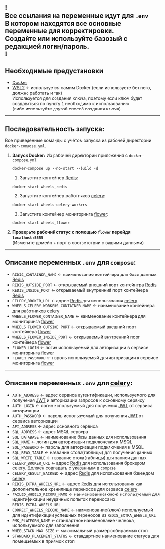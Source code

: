!
<br> Все ссылания на переменные идут для `.env`
<br>В котором находятся все основные переменные для корректировки.
<br>Создайте или используйте базовый с редакцией **логин/пароль**.
<br>!
------------------------------
Необходимые предустановки
------------------------------
- [Docker](https://www.docker.com/)
- [WSL2](https://learn.microsoft.com/ru-ru/windows/wsl/install) <- используется самим Docker (если используете без него, должно работать и так)<br>Используется для создания ключа, поэтому если ключ будет создаваться по пункту `1` необходимо к использованию<br>(либо используйте другой способ создания ключа)
------------------------------
Последовательность запуска:
------------------------------
Все приведённые команды с учётом запуска из рабочей директории `docker-compose.yml`.
1. **Запуск Docker:**
    Из рабочей директории приложения с `docker-compose.yml` 
   ```commandline
   docker-compose up --no-start --build -d
   ``` 
   1. Запустите контейнер [Redis](https://redis.io/):
   ```commandline
   docker start wheels_redis
   ```
   2. Запустите контейнер работников [celery](https://docs.celeryq.dev/en/stable/getting-started/backends-and-brokers/redis.html): 
   ```commandline
   docker start wheels-celery-workers
   ```
   3. Запустите контейнер мониторинга [flower](https://flower.readthedocs.io/en/latest/): 
   ```commandline
   docker start wheels_flower
   ```
2. **Проверьте рабочий статус c помощью `flower` перейдя `localhost:5555`**
   <br>(Измените домейн + порт в соответствии с вашими данными)
------------------------------
Описание переменных `.env` для `compose`:
------------------------------
- `REDIS_CONTAINER_NAME` <- наименование контейнера для базы данных [Redis](https://redis.io/)
- `REDIS_OUTSIDE_PORT` <- открываемый внешний порт контейнера [Redis](https://redis.io/)
- `REDIS_INSIDE_PORT` <- открываемый внутренний порт контейнера [Redis](https://redis.io/)
- `CELERY_BROKER_URL` <- адрес [Redis](https://redis.io/) для использования [celery](https://docs.celeryq.dev/en/stable/getting-started/backends-and-brokers/redis.html)
- `WHEELS_CELERY_WORKERS_CONTAINER_NAME` <- наименование контейнера для работников [celery](https://docs.celeryq.dev/en/stable/getting-started/backends-and-brokers/redis.html)
- `WHEELS_FLOWER_CONTAINER_NAME` <- наименование контейнера для мониторинга [flower](https://flower.readthedocs.io/en/latest/)
- `WHEELS_FLOWER_OUTSIDE_PORT` <- открываемый внешний порт контейнера [flower](https://flower.readthedocs.io/en/latest/)
- `WHEELS_FLOWER_INSIDE_PORT` <- открываемый внутренний порт контейнера [flower](https://flower.readthedocs.io/en/latest/)
- `FLOWER_LOGIN` <- логин используемый для авторизации в сервисе мониторинга [flower](https://flower.readthedocs.io/en/latest/)
- `FLOWER_PASSWORD` <- пароль используемый для авторизации в сервисе мониторинга [flower](https://flower.readthedocs.io/en/latest/)
------------------------------
Описание переменных `.env` для [celery](https://docs.celeryq.dev/en/stable/getting-started/backends-and-brokers/redis.html):
------------------------------
- `AUTH_ADDRESS` <- адрес сервиса аутентификации, используемого для получения [JWT](https://jwt.io/) и авторизации запросов к основному сервису
- `AUTH_LOGIN` <- логин используемый для получения [JWT](https://jwt.io/) от сервиса авторизации
- `AUTH_PASSWORD` <- пароль используемый для получения [JWT](https://jwt.io/) от сервиса авторизации
- `API_ADDRESS` <- адрес основного сервиса
- `SQL_ADDRESS` <- адрес MSQL сервера
- `SQL_DATABASE` <- наименование базы данных для использования
- `SQL_NAME` <- логин для авторизации подключения к MSQL
- `SQL_PASSWORD` <- пароль для авторизации подключения к MSQL
- `SQL_READ_TABLE` <- название стола(таблицы) для получения данных
- `SQL_WRITE_TABLE` <- название стола(таблицы) для записи данных
- `CELERY_BROKER_URL` <- адрес [Redis](https://redis.io/) для использования брокером [celery](https://docs.celeryq.dev/en/stable/getting-started/backends-and-brokers/redis.html). Должен совпадать с указанным в `compose`
- `CELERY_RESULT_BACKEND` <- адрес [Redis](https://redis.io/) для использования бэкендом [celery](https://docs.celeryq.dev/en/stable/getting-started/backends-and-brokers/redis.html)
- `REDIS_EXTRA_WHEELS_URL` <- адрес [Redis](https://redis.io/) для использования как дополнительное хранилище переносов для сервиса [celery](https://docs.celeryq.dev/en/stable/getting-started/backends-and-brokers/redis.html)
- `FAILED_WHEELS_RECORD_NAME` <- наименование(ключ) используемый для идентификации неудачных попыток переноса из `REDIS_EXTRA_WHEELS_URL`
- `CORRECT_WHEELS_RECORD_NAME` <- наименование(ключ) используемый для идентификации успешных переносов из `REDIS_EXTRA_WHEELS_URL` 
- `PMK_PLATFORN_NAME` <- стандартное наименование челнока, используемого для заполнения
- `WHEELSTACK_MAX_SIZE` <- максимальный размер собираемых стоп
- `STANDARD_PLACEMENT_STATUS` <- стандартное наименование статуса для помещаемых в приямок стоп